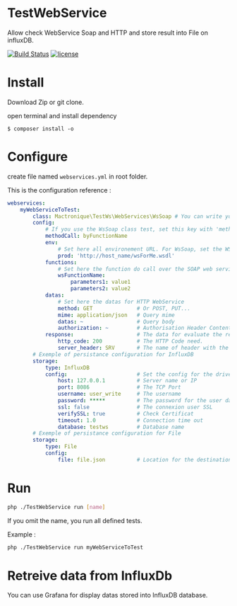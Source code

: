 # TestWebService

Allow check WebService Soap and HTTP and store result into File on influxDB.

[![Build Status](https://travis-ci.org/macintoshplus/TestWebService.svg?branch=master)](https://travis-ci.org/macintoshplus/TestWebService)
[![license](https://img.shields.io/github/license/mashape/apistatus.svg)](https://github.com/macintoshplus/TestWebService/blob/master/LICENSE)

# Install

Download Zip or git clone.

open terminal and install dependency
```
$ composer install -o
```

# Configure

create file named `webservices.yml` in root folder.

This is the configuration reference :


```yaml
webservices:
    myWebServiceToTest: 
        class: Mactronique\TestWs\WebServices\WsSoap # You can write your class for specified tests.
        config: 
            # If you use the WsSoap class test, set this key with 'methodCall' value for use the '__soapCall' method in client. Set other value for call the specified function below.
            methodCall: byFunctionName
            env: 
                # Set here all environement URL. For WsSoap, set the WSDL URL.
                prod: 'http://host_name/wsForMe.wsdl'
            functions:
                # Set here the function do call over the SOAP web service
                wsFunctionName:
                    parameters1: value1
                    parameters2: value2
            datas:
                # Set here the datas for HTTP WebService
                method: GET              # Or POST, PUT...
                mime: application/json   # Query mime
                datas: ~                 # Query body
                authorization: ~         # Authorisation Header Content
            response:                    # The data for evaluate the response.
                http_code: 200           # The HTTP Code need.
                server_header: SRV       # The name of header with the value can identify the server.
        # Exemple of persistance configuration for InfluxDB
        storage:
            type: InfluxDB
            config:                      # Set the config for the driver
                host: 127.0.0.1          # Server name or IP
                port: 8086               # The TCP Port
                username: user_write     # The username
                password: *****          # The password for the user database
                ssl: false               # The connexion user SSL
                verifySSL: true          # Check Certificat
                timeout: 1.0             # Connection time out
                database: testws         # Database name
        # Exemple of persistance configuration for File
        storage:
            type: File
            config:
                file: file.json          # Location for the destination file.
```

# Run


```bash
php ./TestWebService run [name]
```

If you omit the name, you run all defined tests.

Example : 

```bash
php ./TestWebService run myWebServiceToTest
```

# Retreive data from InfluxDb

You can use Grafana for display datas stored into InfluxDB database.
